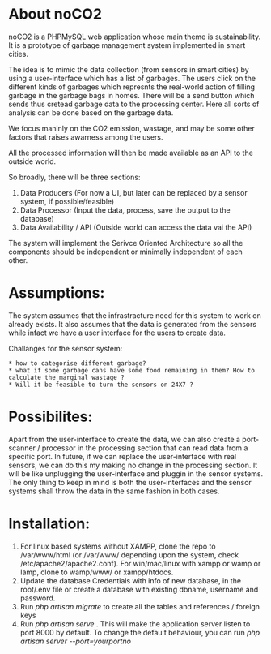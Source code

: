 # About noCO2

noCO2 is a PHPMySQL web application whose main theme is sustainability. It is a prototype of garbage management system implemented in smart cities. 

The idea is to mimic the data collection (from sensors in smart cities) by using a user-interface which has a list of garbages. The users click on the different kinds of garbages which represnts the real-world action of filling garbage in the garbage bags in homes. There will be a send button which sends thus cretead garbage data to the processing center. Here all sorts of analysis can be done based on the garbage data.

We focus maninly on the CO2 emission, wastage, and may be some other factors that raises awarness among the users.

All the processed information will then be made available as an API to the outside world.

So broadly, there will be three sections:

1. Data Producers (For now a UI, but later can be replaced by a sensor system, if possible/feasible)
2. Data Processor (Input the data, process, save the output to the database)
3. Data Availability / API (Outside world can access the data vai the API)


The system will implement the Serivce Oriented Architecture  so all the components should be independent or minimally independent of each other.

# Assumptions:

The system assumes that the infrastracture need for this system to work on already exists. It also assumes that the data is generated from the sensors while infact we have a user interface for the users to create data.

Challanges for the sensor system:

	* how to categorise different garbage?
	* what if some garbage cans have some food remaining in them? How to calculate the marginal wastage ?
	* Will it be feasible to turn the sensors on 24X7 ?


# Possibilites:

Apart from the user-interface to create the data, we can also create a port-scanner / processor in the processing section that can read data from a specific port. In future, if we can replace the user-interface with real sensors, we can do this my making no change in the processing section. It will be like unplugging the user-interface and pluggin in the sensor systems. The only thing to keep in mind is both the user-interfaces and the sensor systems shall throw the data in the same fashion in both cases.

# Installation:

1. For linux based systems without XAMPP, clone the repo to /var/www/html (or /var/www/ depending upon the system, check /etc/apache2/apache2.conf). For win/mac/linux with xampp or wamp or lamp, clone to wamp/www/ or xampp/htdocs. 
2. Update the database Credentials with info of new database, in the root/.env file or create a database with existing dbname, username and password.
3. Run *php artisan migrate* to create all the tables and references / foreign keys
4. Run *php artisan serve* . This will make the application server listen to port 8000 by default. To change the default behaviour, you can run *php artisan server --port=yourportno*